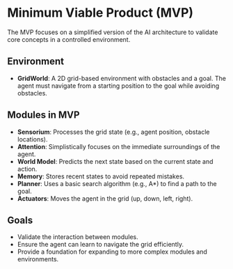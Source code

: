 # Minimum Viable Product (MVP)

The MVP focuses on a simplified version of the AI architecture to validate core concepts in a controlled environment.

## Environment

- **GridWorld**: A 2D grid-based environment with obstacles and a goal. The agent must navigate from a starting position to the goal while avoiding obstacles.

## Modules in MVP

- **Sensorium**: Processes the grid state (e.g., agent position, obstacle locations).
- **Attention**: Simplistically focuses on the immediate surroundings of the agent.
- **World Model**: Predicts the next state based on the current state and action.
- **Memory**: Stores recent states to avoid repeated mistakes.
- **Planner**: Uses a basic search algorithm (e.g., A*) to find a path to the goal.
- **Actuators**: Moves the agent in the grid (up, down, left, right).

## Goals

- Validate the interaction between modules.
- Ensure the agent can learn to navigate the grid efficiently.
- Provide a foundation for expanding to more complex modules and environments.